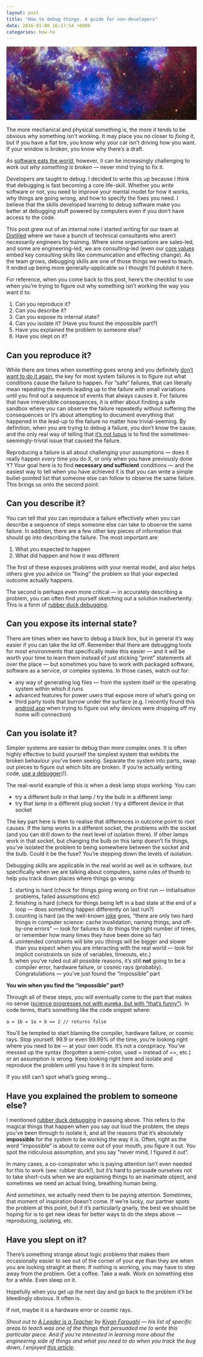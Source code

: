 ```yaml
---
layout: post
title: "How to debug things. A guide for non-developers"
date: 2016-01-08 16:17:54 +0000
categories: how-to
---
```


![Maybe it is cosmic rays (image source: nasamarshall)](/assets/images/1_PrtekvLGAXTzodX513D04Q.webp)

The more mechanical and physical something is, the more it tends to be obvious why something isn’t working. It may place you no closer to _fixing_ it, but if you have a flat tire, you know why your car isn’t driving how you want. If your window is broken, you know why there’s a draft.

As [software eats the world](http://breakingsmart.com/season-1/), however, it can be increasingly challenging to work out _why something is broken_ — never mind trying to fix it.

Developers are taught to debug. I decided to write this up because I think that debugging is fast becoming a core life-skill. Whether you _write_ software or not, you need to improve your mental model for how it works, why things are going wrong, and how to specify the fixes you need. I believe that the skills developed learning to debug software make you better at debugging stuff powered by computers even if you don’t have access to the code.

This post grew out of an internal note I started writing for our team at [Distilled](https://www.distilled.net) where we have a bunch of technical consultants who aren’t necessarily engineers by training. Where some organisations are sales-led, and some are engineering-led, we are consulting-led (even our [core values](https://www.distilled.net/manifesto) embed key consulting skills like communication and effecting change). As the team grows, debugging skills are one of those things we need to teach. It ended up being more generally-applicable so I thought I’d publish it here.

For reference, when you come back to this post, here’s the checklist to use when you’re trying to figure out why something isn’t working the way you want it to:

1.  Can you reproduce it?
2.  Can you describe it?
3.  Can you expose its internal state?
4.  Can you isolate it? (Have you found the impossible part?)
5.  Have you explained the problem to someone else?
6.  Have you slept on it?

Can you reproduce it?
---------------------

While there are times when something goes wrong and you definitely [don’t want to do it again](http://www.redbull.com/uk/en/bike/stories/1331584675965/danny-macaskill-secret-file-trial-bike-outtakes-video), the key for most system failures is to figure out what conditions cause the failure to happen. For “safe” failures, that can literally mean repeating the events leading up to the failure with small variations until you find out a sequence of events that always causes it. For failures that have irreversible consequences, it is either about finding a safe sandbox where you can observe the failure repeatedly without suffering the consequences or it’s about attempting to document everything that happened in the lead-up to the failure no matter how trivial-seeming. By definition, when you are trying to debug a failure, you don’t know the cause, and the only real way of telling that [it’s not lupus](http://knowyourmeme.com/memes/its-not-lupus) is to find the sometimes-seemingly-trivial issue that caused the failure.

Reproducing a failure is all about challenging your assumptions — does it really happen _every_ time you do X, or only when you have previously done Y? Your goal here is to find **necessary _and_ sufficient** conditions — and the easiest way to tell when you have achieved it is that you can write a simple bullet-pointed list that someone else can follow to observe the same failure. This brings us onto the second point:

Can you describe it?
--------------------

You can tell that you can reproduce a failure effectively when you can describe a sequence of steps someone else can take to observe the same failure. In addition, there are a few other key pieces of information that should go into describing the failure. The most important are:

1.  What you expected to happen
2.  What did happen and how it was different

The first of these exposes problems with your mental model, and also helps others give you advice on “fixing” the problem so that your expected outcome actually happens.

The second is perhaps even more critical — in accurately describing a problem, you can often find yourself sketching out a solution inadvertently. This is a form of [rubber duck debugging](http://www.rubberduckdebugging.com/).

Can you expose its internal state?
----------------------------------

There are times when we have to debug a black box, but in general it’s way easier if you can take the lid off. Remember that there are debugging tools for most environments that specifically make this easier — and it _will_ be worth your time to learn them instead of just sticking “print” statements all over the place — but sometimes you have to work with packaged software, software as a service, or complex systems. In those cases, watch out for:

*   any way of generating log files — from the system itself or the operating system within which it runs
*   advanced features for power users that expose more of what’s going on
*   third party tools that burrow under the surface (e.g. I recently found this [android app](https://play.google.com/store/apps/details?id=com.farproc.wifi.analyzer&hl=en) when trying to figure out why devices were dropping off my home wifi connection)

Can you isolate it?
-------------------

Simpler systems are easier to debug than more complex ones. It is often highly effective to build yourself the simplest system that exhibits the broken behaviour you’ve been seeing. Separate the system into parts, swap out pieces to figure out which bits are broken. If you’re actually writing code, [use a debugger](http://blog.codinghorror.com/the-first-rule-of-programming-its-always-your-fault/)(!).

The real-world example of this is when a desk lamp stops working. You can:

*   try a different bulb in that lamp / try the bulb in a different lamp
*   try that lamp in a different plug socket / try a different device in that socket

The key part here is then to realise that differences in outcome point to root causes. If the lamp works in a different socket, the problems with the socket (and you can drill down to the next level of isolation there). If other lamps work in that socket, but changing the bulb on this lamp doesn’t fix things, you’ve isolated the problem to being somewhere between the socket and the bulb. Could it be the fuse? You’re stepping down the levels of isolation.

Debugging skills are applicable in the real world as well as in software, but specifically when we are talking about computers, some rules of thumb to help you track down places where things go wrong:

1.  starting is hard (check for things going wrong on first run — initialisation problems, failed assumptions etc)
2.  finishing is hard (check for things being left in a bad state at the end of a loop — does something happen differently on last run?)
3.  counting is hard (as the well-known [joke](http://martinfowler.com/bliki/TwoHardThings.html) goes, “there are only two hard things in computer science: cache invalidation, naming things, and off-by-one errors” — look for failures to do things the right number of times, or remember how many times they have been done so far)
4.  unintended constraints will bite you (things will be bigger and slower than you expect when you are interacting with the real world — look for implicit constraints on size of variables, timeouts, etc.)
5.  when you’ve ruled out all possible reasons, it’s still **not** going to be a compiler error, hardware failure, or cosmic rays (probably). Congratulations — you’ve just found the “impossible” part

**You win when you find the “impossible” part?**

Through all of these steps, you will eventually come to the part that makes no sense ([science progresses not with eureka, but with “that’s funny”](http://www.americanscientist.org/issues/pub/thats-funny)). In code terms, that’s something like the code snippet where:

```
a = 1b = 1a + b == 2 // returns false
```

You’ll be tempted to start blaming the compiler, hardware failure, or cosmic rays. Stop yourself. 99.9 or even 99.99% of the time, you’re looking right where you need to be — at your own code. It’s not a conspiracy. You’ve messed up the syntax (forgotten a semi-colon, used = instead of ==, etc.) or an assumption is wrong. Keep looking right here and isolate and reproduce the problem until you have it in its simplest form.

If you still can’t spot what’s going wrong…

Have you explained the problem to someone else?
-----------------------------------------------

I mentioned [rubber duck debugging](http://www.rubberduckdebugging.com/) in passing above. This refers to the magical things that happen when you say out loud the problem, the steps you’ve been through to isolate it, and all the reasons that it’s absolutely **impossible** for the system to be working the way it is. Often, right as the word “impossible” is about to come out of your mouth, you figure it out. You spot the ridiculous assumption, and you say “never mind, I figured it out”.

In many cases, a co-conspirator who is paying attention isn’t even needed for this to work (see: rubber duck!), but it’s hard to persuade ourselves not to take short-cuts when we are explaining things to an inanimate object, and sometimes we need an actual living, breathing human being.

And _sometimes_, we actually need them to be paying attention. Sometimes, that moment of inspiration doesn’t come. If we’re lucky, our partner spots the problem at this point, but if it’s particularly gnarly, the best we should be hoping for is to get new ideas for better ways to do the steps above — reproducing, isolating, etc.

Have you slept on it?
---------------------

There’s something strange about logic problems that makes them occasionally easier to see out of the corner of your eye than they are when you are looking straight at them. If nothing is working, you may have to step away from the problem. Get a coffee. Take a walk. Work on something else for a while. Even sleep on it.

Hopefully when you get up the next day and go back to the problem it’ll be bleedingly obvious. It often is.

If not, maybe it is a hardware error or cosmic rays.

_Shout out to_ [_A Leader is a Teacher_](https://medium.com/@kiyanforoughi/a-leader-is-a-teacher-ec4171c2c47c#.s680ng7j2) _by_ [_Kiyan Foroughi_](https://medium.com/@kiyanforoughi) _— his list of specific areas to teach was one of the things that persuaded me to write this particular piece. And if you’re interested in learning more about the engineering side of things and what you need to do when you track the bug down, I enjoyed_ [_this article_](http://blog.regehr.org/archives/199)_._
